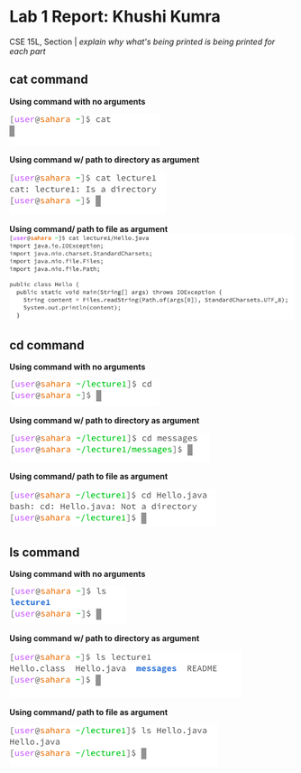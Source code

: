 # Lab 1 Report: Khushi Kumra 
CSE 15L, Section | *explain why what's being printed is being printed for each part*
## cat command
**Using command with no arguments**


![no args](catnoargs.png)

**Using command w/ path to directory as argument**


![direct](cddirectory.png)

**Using command/ path to file as argument**
![no args](cdnoargs.png)

## cd command
**Using command with no arguments**


![no args](cdnoarg.png)

**Using command w/ path to directory as argument**


![direct](cddirectory2.png)

**Using command/ path to file as argument**


![no args](cdfile.png)

## ls command
**Using command with no arguments**


![no args](lsnoarg.png)

**Using command w/ path to directory as argument**


![direct](lsdirectory2.png)

**Using command/ path to file as argument**


![no args](lsfile.png)
